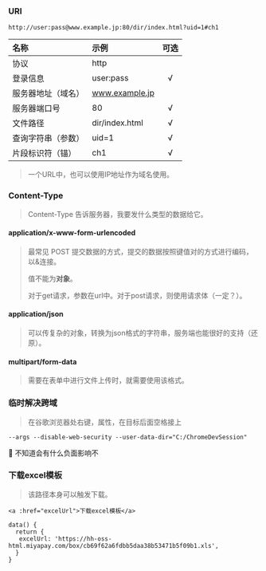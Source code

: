 ### URI

```
http://user:pass@www.example.jp:80/dir/index.html?uid=1#ch1
```

名称 | 示例 | 可选
:- | :- | :-:
协议 | http |
登录信息 | user:pass | √
服务器地址（域名） | www.example.jp |
服务器端口号 | 80 | √
文件路径 | dir/index.html | √
查询字符串（参数） | uid=1 | √
片段标识符（锚） | ch1 | √

> 一个URL中，也可以使用IP地址作为域名使用。



### Content-Type

> Content-Type 告诉服务器，我要发什么类型的数据给它。



#### **application/x-www-form-urlencoded** 

> 最常见 POST 提交数据的方式，提交的数据按照键值对的方式进行编码，以&连接。
>
> 值不能为**对象**。
>
> 对于get请求，参数在url中。对于post请求，则使用请求体（一定？）。



#### **application/json** 

> 可以传复杂的对象，转换为json格式的字符串，服务端也能很好的支持（还原）。



#### multipart/form-data

> 需要在表单中进行文件上传时，就需要使用该格式。



### 临时解决跨域

> 在谷歌浏览器处右键，属性，在目标后面空格接上

```
--args --disable-web-security --user-data-dir="C:/ChromeDevSession"
```

:octopus: 不知道会有什么负面影响不



### 下载excel模板

> 该路径本身可以触发下载。

```react
<a :href="excelUrl">下载excel模板</a>

data() {
  return {
   excelUrl: 'https://hh-oss-html.miyapay.com/box/cb69f62a6fdbb5daa38b53471b5f09b1.xls',
  }
}
```

